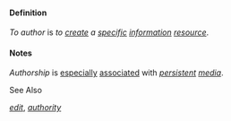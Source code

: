 #### Definition

*To author* is *to [create](https://github.com/gcassel/Modular-Organization-Terminology/blob/master/terms/create.md) a [specific](https://github.com/gcassel/Modular-Organization-Terminology/blob/master/terms/specific.md) [information](https://github.com/gcassel/Modular-Organization-Terminology/blob/master/terms/information.md) [resource](https://github.com/gcassel/Modular-Organization-Terminology/blob/master/terms/resource.md)*.
		
#### Notes

*Authorship* is [especially](https://github.com/gcassel/Modular-Organization-Terminology/blob/master/terms/specialize.md) [associated](https://github.com/gcassel/Modular-Organizing-Terminology/blob/master/terms/associate.md) with *[persistent](https://github.com/gcassel/Modular-Organization-Terminology/blob/master/terms/persist.md) [media](https://github.com/gcassel/Modular-Organization-Terminology/blob/master/terms/media.md)*.  
		
See Also

*[edit](https://github.com/gcassel/Modular-Organization-Terminology/blob/master/terms/edit.md)*, *[authority](https://github.com/gcassel/Modular-Organization-Terminology/blob/master/terms/authority.md)*
